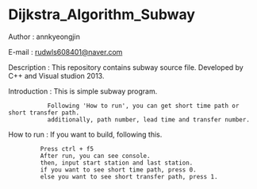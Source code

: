 # Dijkstra_Algorithm_Subway

Author : annkyeongjin

E-mail : rudwls608401@naver.com

Description : This repository contains subway source file. Developed by C++ and Visual studion 2013.

Introduction : This is simple subway program. 

               Following 'How to run', you can get short time path or short transfer path.
               additionally, path number, lead time and transfer number.
               
How to run : If you want to build, following this.

             Press ctrl + f5
             After run, you can see console.
             then, input start station and last station.
             if you want to see short time path, press 0.
             else you want to see short transfer path, press 1.
             
